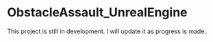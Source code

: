# ObstacleAssault_UnrealEngine

This project is still in development. I will update it as progress is made.
